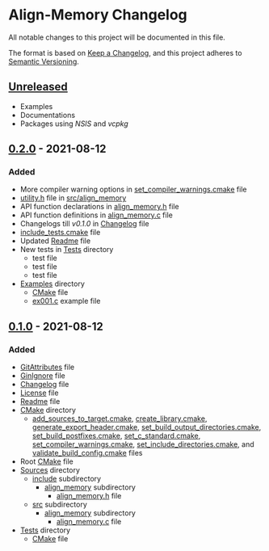 # Align-Memory Changelog

All notable changes to this project will be documented in this file.

The format is based on
[Keep a Changelog](https://keepachangelog.com/en/1.0.1/), and this project
adheres to [Semantic Versioning](https://semver.org/spec/v2.0.1.html).

## [Unreleased]

- Examples
- Documentations
- Packages using *NSIS* and *vcpkg*

## [0.2.0] - 2021-08-12

### Added

- More compiler warning options in
  [set_compiler_warnings.cmake](CMake/set_compiler_warnings.cmake) file
- [utility.h](Sources/src/align_memory/utility.h) file in
  [src/align_memory](Sources/src/align_memory/)
- API function declarations in
  [align_memory.h](Sources/include/align_memory/align_memory.h) file
- API function definitions in
  [align_memory.c](Sources/src/align_memory/align_memory.h) file
- Changelogs till *v0.1.0* in [Changelog](CHANGELOG.md) file
- [include_tests.cmake](CMake/include_tests.cmake) file
- Updated [Readme](README.md) file
- New tests in [Tests](Tests/) directory
  - [](Tests/kdi_align_memory_get_allocation_size.c) test file
  - [](Tests/kdi_align_memory_get_aligned_address.c) test file
  - [](Tests/kdi_align_memory_get_actual_address.c) test file
- [Examples](Examples/) directory
  - [CMake](Examples/CMakeLists.txt) file
  - [ex001.c](Examples/ex001.c) example file

## [0.1.0] - 2021-08-12

### Added

- [GitAttributes](.gitattributes) file
- [GinIgnore](.gitignore) file
- [Changelog](CHANGELOG.md) file
- [License](LICENSE) file
- [Readme](README.md) file
- [CMake](CMake/) directory
  - [add_sources_to_target.cmake](CMake/add_sources_to_target.cmake),
    [create_library.cmake](CMake/create_library.cmake),
    [generate_export_header.cmake](CMake/generate_export_header.cmake),
[set_build_output_directories.cmake](CMake/set_build_output_directories.cmake),
    [set_build_postfixes.cmake](CMake/set_build_postfixes.cmake),
    [set_c_standard.cmake](CMake/set_c_standard.cmake),
    [set_compiler_warnings.cmake](CMake/set_compiler_warnings.cmake),
    [set_include_directories.cmake](CMake/set_include_directories.cmake), and
    [validate_build_config.cmake](CMake/validate_build_config.cmake) files
- Root [CMake](CMakeLists.txt) file
- [Sources](Sources/) directory
  - [include](Sources/include/) subdirectory
    - [align_memory](Sources/include/align_memory/) subdirectory
      - [align_memory.h](Sources/include/align_memory/align_memory.h) file
  - [src](Sources/src/) subdirectory
    - [align_memory](Sources/src/align_memory/) subdirectory
      - [align_memory.c](Sources/src/align_memory/align_memory.c) file
- [Tests](Tests/) directory
  - [CMake](Tests/CMakeLists.txt) file

[Unreleased]: https://github.com/KumarjitDas/Memory/compare/v0.2.0...HEAD
[0.2.0]: https://github.com/KumarjitDas/Memory/compare/v0.1.0...v0.2.0
[0.1.0]: https://github.com/KumarjitDas/Memory/releases/tag/v0.1.0
